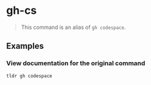 # gh-cs

> This command is an alias of `gh codespace`.

## Examples

### View documentation for the original command

```bash
tldr gh codespace
```
